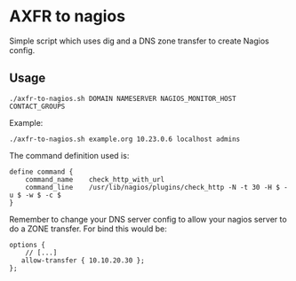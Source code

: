 # AXFR to nagios

Simple script which uses dig and a DNS zone transfer to create Nagios config.

## Usage

    ./axfr-to-nagios.sh DOMAIN NAMESERVER NAGIOS_MONITOR_HOST CONTACT_GROUPS

Example: 
    
    ./axfr-to-nagios.sh example.org 10.23.0.6 localhost admins

The command definition used is:

    define command {
        command_name    check_http_with_url
        command_line    /usr/lib/nagios/plugins/check_http -N -t 30 -H $ -u $ -w $ -c $
    }

Remember to change your DNS server config to allow your nagios server to do a ZONE transfer. For bind this would be:

    options {
        // [...]
       allow-transfer { 10.10.20.30 };
    };
